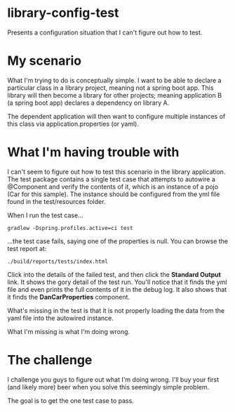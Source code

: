 # library-config-test
Presents a configuration situation that I can't figure out how to test.

My scenario
====

What I'm trying to do is conceptually simple.  I want to be able to declare a particular class in a library project, meaning not a spring boot app.  This library will then become a library for other projects; meaning application B (a spring boot app) declares a dependency on library A.

The dependent application will then want to configure multiple instances of this class via application.properties (or yaml).

What I'm having trouble with
====

I can't seem to figure out how to test this scenario in the library application.  The test package contains a single test case that attempts to autowire a @Component and verify the contents of it, which is an instance of a pojo (Car for this sample).  The instance should be configured from the yml file found in the test/resources folder.

When I run the test case...

```
gradlew -Dspring.profiles.active=ci test
```

...the test case fails, saying one of the properties is null.  You can browse the test report at:

```
./build/reports/tests/index.html
```

Click into the details of the failed test, and then click the **Standard Output** link.  It shows the gory detail of the test run.  You'll notice that it finds the yml file and even prints the full contents of it in the debug log.  It also shows that it finds the **DanCarProperties** component.

What's missing in the test is that it is not properly loading the data from the yaml file into the autowired instance.

What I'm missing is what I'm doing wrong.



The challenge
====


I challenge you guys to figure out what I'm doing wrong.  I'll buy your first (and likely more) beer when you solve this seemingly simple problem.

The goal is to get the one test case to pass.
